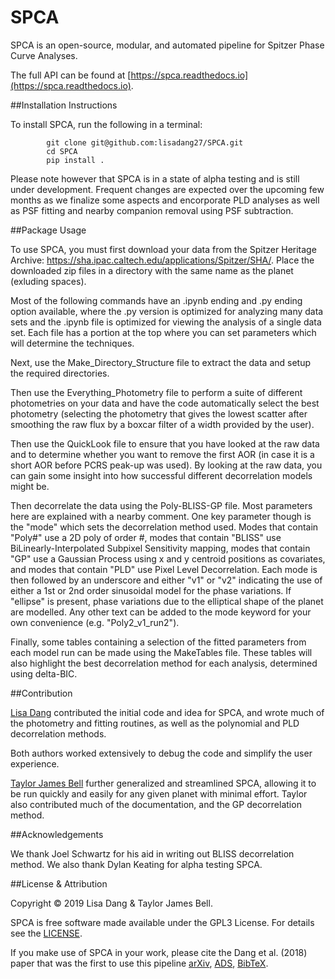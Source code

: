 # SPCA

SPCA is an open-source, modular, and automated pipeline for Spitzer Phase Curve Analyses.

The full API can be found at [https://spca.readthedocs.io](https://spca.readthedocs.io).

##Installation Instructions

To install SPCA, run the following in a terminal:

```
        git clone git@github.com:lisadang27/SPCA.git
        cd SPCA
        pip install .
```

Please note however that SPCA is in a state of alpha testing and is still under development. Frequent changes are expected over the upcoming few months as we finalize some aspects and encorporate PLD analyses as well as PSF fitting and nearby companion removal using PSF subtraction.


##Package Usage

To use SPCA, you must first download your data from the Spitzer Heritage Archive: https://sha.ipac.caltech.edu/applications/Spitzer/SHA/. Place the downloaded zip files in a directory with the same name as the planet (exluding spaces).

Most of the following commands have an .ipynb ending and .py ending option available, where the .py version is optimized for analyzing many data sets and the .ipynb file is optimized for viewing the analysis of a single data set. Each file has a portion at the top where you can set parameters which will determine the techniques.

Next, use the Make\_Directory\_Structure file to extract the data and setup the required directories.

Then use the Everything\_Photometry file to perform a suite of different photometries on your data and have the code automatically select the best photometry (selecting the photometry that gives the lowest scatter after smoothing the raw flux by a boxcar filter of a width provided by the user).

Then use the QuickLook file to ensure that you have looked at the raw data and to determine whether you want to remove the first AOR (in case it is a short AOR before PCRS peak-up was used). By looking at the raw data, you can gain some insight into how successful different decorrelation models might be.

Then decorrelate the data using the Poly-BLISS-GP file. Most parameters here are explained with a nearby comment. One key parameter though is the "mode" which sets the decorrelation method used. Modes that contain "Poly#" use a 2D poly of order #, modes that contain "BLISS" use BiLinearly-Interpolated Subpixel Sensitivity mapping, modes that contain "GP" use a Gaussian Process using x and y centroid positions as covariates, and modes that contain "PLD" use Pixel Level Decorrelation. Each mode is then followed by an underscore and either "v1" or "v2" indicating the use of either a 1st or 2nd order sinusoidal model for the phase variations. If "ellipse" is present, phase variations due to the elliptical shape of the planet are modelled. Any other text can be added to the mode keyword for your own convenience (e.g. "Poly2\_v1\_run2").

Finally, some tables containing a selection of the fitted parameters from each model run can be made using the MakeTables file. These tables will also highlight the best decorrelation method for each analysis, determined using delta-BIC.

##Contribution

[Lisa Dang](https://github.com/lisadang27) contributed the initial code and idea for SPCA, and wrote much of the photometry and fitting routines, as well as the polynomial and PLD decorrelation methods.

Both authors worked extensively to debug the code and simplify the user experience.

[Taylor James Bell](https://github.com/taylorbell57) further generalized and streamlined SPCA, allowing it to be run quickly and easily for any given planet with minimal effort. Taylor also contributed much of the documentation, and the GP decorrelation method.

##Acknowledgements

We thank Joel Schwartz for his aid in writing out BLISS decorrelation method. We also thank Dylan Keating for alpha testing SPCA.

##License & Attribution

Copyright © 2019 Lisa Dang & Taylor James Bell.

SPCA is free software made available under the GPL3 License. For details
see the [LICENSE](https://github.com/lisadang27/SPCA/blob/master/LICENSE).

If you make use of SPCA in your work, please cite the Dang et al. (2018) paper that was the first to use this pipeline
[arXiv](https://arxiv.org/abs/1801.06548),
[ADS](https://ui.adsabs.harvard.edu/abs/2018NatAs...2..220D),
[BibTeX](https://ui.adsabs.harvard.edu/abs/2018NatAs...2..220D/exportcitation>).
